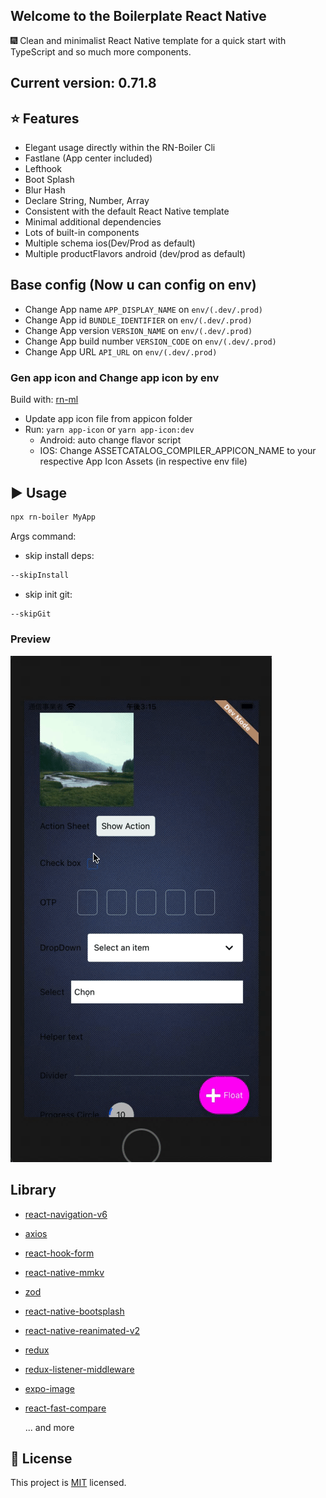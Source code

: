 ## Welcome to the Boilerplate React Native

:fireworks: Clean and minimalist React Native template for a quick start with TypeScript and so much more components.

## Current version: 0.71.8

## :star: Features

- Elegant usage directly within the RN-Boiler Cli
- Fastlane (App center included)
- Lefthook
- Boot Splash
- Blur Hash
- Declare String, Number, Array
- Consistent with the default React Native template
- Minimal additional dependencies
- Lots of built-in components
- Multiple schema ios(Dev/Prod as default)
- Multiple productFlavors android (dev/prod as default)

## Base config (Now u can config on env)

- Change App name ``` APP_DISPLAY_NAME ``` on ``` env/(.dev/.prod) ```
- Change App id ``` BUNDLE_IDENTIFIER ``` on ``` env/(.dev/.prod) ```
- Change App version ``` VERSION_NAME ``` on ``` env/(.dev/.prod) ```
- Change App build number ``` VERSION_CODE ``` on ``` env/(.dev/.prod) ```
- Change App URL ``` API_URL ``` on ``` env/(.dev/.prod) ```

### Gen app icon and Change app icon by env

Build with: [rn-ml](https://github.com/MasonLe2497/cli-tools)

- Update app icon file from appicon folder
- Run: ``` yarn app-icon ``` or ``` yarn app-icon:dev ```
  - Android: auto change flavor script
  - IOS: Change ASSETCATALOG_COMPILER_APPICON_NAME to your respective App Icon Assets (in respective env file)

## :arrow_forward: Usage

```sh
npx rn-boiler MyApp
```

Args command:

- skip install deps:

```sh
--skipInstall
```

- skip init git:

```sh
--skipGit
```

<h3>Preview</h3>
<img src="./preview.gif">

## Library

- [react-navigation-v6](https://reactnavigation.org)
- [axios](https://axios-http.com)
- [react-hook-form](https://www.react-hook-form.com)
- [react-native-mmkv](https://github.com/mrousavy/react-native-mmkv)
- [zod](https://github.com/colinhacks/zod)
- [react-native-bootsplash](https://github.com/zoontek/react-native-bootsplash)
- [react-native-reanimated-v2](https://github.com/software-mansion/react-native-reanimated#readme)
- [redux](http://redux.js.org)
- [redux-listener-middleware](https://redux-toolkit.js.org/api/createListenerMiddleware)
- [expo-image](https://docs.expo.dev/versions/latest/sdk/image/)
- [react-fast-compare](https://github.com/FormidableLabs/react-fast-compare)

    ... and more

## :bookmark: License

This project is [MIT](LICENSE) licensed.
